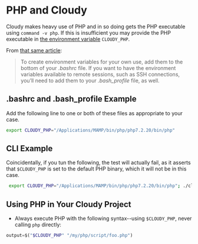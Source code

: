 # PHP and Cloudy

Cloudy makes heavy use of PHP and in so doing gets the PHP executable using `command -v php`.  If this is insufficient you may provide the PHP executable in [the environment variable](https://www.howtogeek.com/668503/how-to-set-environment-variables-in-bash-on-linux/) `CLOUDY_PHP`.

From [that same article](https://www.howtogeek.com/668503/how-to-set-environment-variables-in-bash-on-linux/):
> To create environment variables for your own use, add them to the bottom of your _.bashrc_ file. If you want to have the environment variables available to remote sessions, such as SSH connections, you’ll need to add them to your _.bash_profile_ file, as well.

## .bashrc and .bash_profile Example

Add the following line to one or both of these files as appropriate to your case.

```bash
export CLOUDY_PHP="/Applications/MAMP/bin/php/php7.2.20/bin/php"
```

## CLI Example
Coincidentally, if you tun the following, the test will actually fail, as it asserts that `$CLOUDY_PHP` is set to the default PHP binary, which it will not be in this case.

```bash
 export CLOUDY_PHP="/Applications/MAMP/bin/php/php7.2.20/bin/php"; ./cloudy_tools.sh tests
```

## Using PHP in Your Cloudy Project

* Always execute PHP with the following syntax--using `$CLOUDY_PHP`, never calling `php` directly:

```php
output=$("$CLOUDY_PHP" "/my/php/script/foo.php")
```
